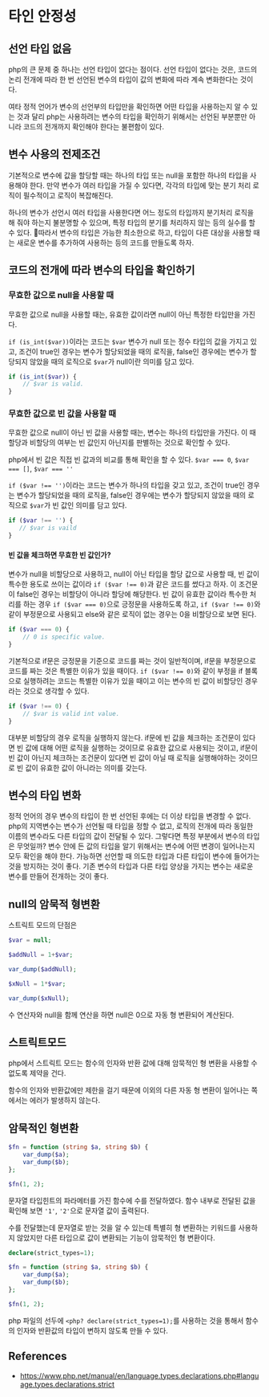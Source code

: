 # 타인 안정성

## 선언 타입 없음

php의 큰 문제 중 하나는 선언 타입이 없다는 점이다. 선언 타입이 없다는 것은, 코드의 논리 전개에 따라 한 번 선언된 변수의 타입이 값의 변화에 따라 계속 변화한다는 것이다.

여타 정적 언어가 변수의 선언부의 타입만을 확인하면 어떤 타입을 사용하는지 알 수 있는 것과 달리 php는 사용하려는 변수의 타입을 확인하기 위해서는 선언된 부분뿐만 아니라 코드의 전개까지 확인해야 한다는 불편함이 있다.

## 변수 사용의 전제조건

기본적으로 변수에 값을 할당할 때는 하나의 타입 또는 null을 포함한 하나의 타입을 사용해야 한다. 만약 변수가 여러 타입을 가질 수 있다면, 각각의 타입에 맞는 분기 처리 로직이 필수적이고 로직이 복잡해진다.

하나의 변수가 선언시 여러 타입을 사용한다면 어느 정도의 타입까지 분기처리 로직을 해 줘야 하는지 불분명할 수 있으며, 특정 타입의 분기를 처리하지 않는 등의 실수를 할 수 있다. 따라서 변수의 타입은 가능한 최소한으로 하고, 타입이 다른 대상을 사용할 때는 새로운 변수를 추가하여 사용하는 등의 코드를 만들도록 하자.

## 코드의 전개에 따라 변수의 타입을 확인하기

### 무효한 값으로 null을 사용할 때

무효한 값으로 null을 사용할 때는, 유효한 값이라면 null이 아닌 특정한 타입만을 가진다.

`if (is_int($var))`이라는 코드는 `$var` 변수가 null 또는 정수 타입의 값을 가지고 있고, 조건이 true인 경우는 변수가 할당되었을 때의 로직을, false인 경우에는 변수가 할당되지 않았을 때의 로직으로 `$var`가 null이란 의미를 담고 있다.

```php
if (is_int($var)) {
    // $var is valid.
}
```

### 무효한 값으로 빈 값을 사용할 때

무효한 값으로 null이 아닌 빈 값을 사용할 때는, 변수는 하나의 타입만을 가진다. 이 때 할당과 비할당의 여부는 빈 값인지 아닌지를 판별하는 것으로 확인할 수 있다.

php에서 빈 값은 직접 빈 값과의 비교를 통해 확인을 할 수 있다. `$var === 0`, `$var === []`, `$var === ''` 

`if ($var !== '')`이라는 코드는 변수가 하나의 타입을 갖고 있고, 조건이 true인 경우는 변수가 할당되었을 때의 로직을, false인 경우에는 변수가 할당되지 않았을 때의 로직으로 `$var`가 빈 값인 의미를 담고 있다.

```php
if ($var !== '') {
   // $var is vaild
}
```

#### 빈 값을 체크하면 무효한 빈 값인가?

변수가 null을 비할당으로 사용하고, null이 아닌 타입을 할당 값으로 사용할 때, 빈 값이 특수한 용도로 쓰이는 값이라 `if ($var !== 0)`과 같은 코드를 썼다고 하자. 이 조건문이 false인 경우는 비할당이 아니라 할당에 해당한다. 빈 값이 유효한 값이라 특수한 처리를 하는 경우 `if ($var === 0)`으로 긍정문을 사용하도록 하고, `if ($var !== 0)`와 같이 부정문으로 사용되고 else와 같은 로직이 없는 경우는 0을 비할당으로 보면 된다.

```php
if ($var === 0) {
    // 0 is specific value.
}
```

기본적으로 if문은 긍정문을 기준으로 코드를 짜는 것이 일반적이며, if문을 부정문으로 코드를 짜는 것은 특별한 이유가 있을 때이다. `if ($var !== 0)`와 같이 부정을 if 블록으로 실행하려는 코드는 특별한 이유가 있을 때이고 이는 변수의 빈 값이 비할당인 경우라는 것으로 생각할 수 있다.

```php
if ($var !== 0) {
    // $var is valid int value.
}
```

대부분 비할당의 경우 로직을 실행하지 않는다. if문에 빈 값을 체크하는 조건문이 있다면 빈 값에 대해 어떤 로직을 실행하는 것이므로 유효한 값으로 사용되는 것이고, if문이 빈 값이 아닌지 체크하는 조건문이 있다면 빈 값이 아닐 때 로직을 실행해야하는 것이므로 빈 값이 유효한 값이 아니라는 의미를 갖는다.

## 변수의 타입 변화

정적 언어의 경우 변수의 타입이 한 번 선언된 후에는 더 이상 타입을 변경할 수 없다. php의 지역변수는 변수가 선언될 때 타입을 정할 수 없고, 로직의 전개에 따라 동일한 이름의 변수라도 다른 타입의 값이 전달될 수 있다. 그렇다면 특정 부분에서 변수의 타입은 무엇일까? 변수 안에 든 값의 타입을 알기 위해서는 변수에 어떤 변경이 일어나는지 모두 확인을 해야 한다. 가능하면 선언할 때 의도한 타입과 다른 타입이 변수에 들어가는 것을 방지하는 것이 좋다. 기존 변수의 타입과 다른 타입 양상을 가지는 변수는 새로운 변수를 만들어 전개하는 것이 좋다.

## null의 암묵적 형변환

스트릭트 모드의 단점은 

```php
$var = null;

$addNull = 1+$var;

var_dump($addNull);

$xNull = 1*$var;

var_dump($xNull);
```

수 연산자와 null을 함께 연산을 하면 null은 0으로 자동 형 변환되어 계산된다.

## 스트릭트모드

php에서 스트릭트 모드는 함수의 인자와 반환 값에 대해 암묵적인 형 변환을 사용할 수 없도록 제약을 건다.

함수의 인자와 반환값에만 제한을 걸기 때문에 이외의 다른 자동 형 변환이 일어나는 쪽에서는 에러가 발생하지 않는다.

## 암묵적인 형변환

```php
$fn = function (string $a, string $b) {
    var_dump($a);
    var_dump($b);
};

$fn(1, 2);
```

문자열 타입힌트의 파라메터를 가진 함수에 수를 전달하였다. 함수 내부로 전달된 값을 확인해 보면 `'1'`, `'2'`으로 문자열 값이 출력된다.

수를 전달했는데 문자열로 받는 것을 알 수 있는데 특별히 형 변환하는 키워드를 사용하지 않았지만 다른 타입으로 값이 변환되는 기능이 암묵적인 형 변환이다.

```php
declare(strict_types=1);

$fn = function (string $a, string $b) {
    var_dump($a);
    var_dump($b);
};

$fn(1, 2);
```

php 파일의 선두에 `<php? declare(strict_types=1);`를 사용하는 것을 통해서 함수의 인자와 반환값의 타입이 변하지 않도록 만들 수 있다.

## References
- https://www.php.net/manual/en/language.types.declarations.php#language.types.declarations.strict

